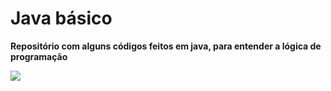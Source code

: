 <h1>Java básico</h1>

**Repositório com alguns códigos feitos em java, para entender a lógica de programação**

<img src="![logo do figma](https://github.com/Miguel1DM/Tela01/assets/141651248/9a30fe42-94ad-4510-a72a-470152fa5f23).png">


